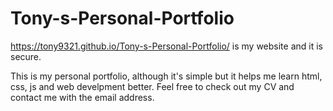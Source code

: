 # Tony-s-Personal-Portfolio
https://tony9321.github.io/Tony-s-Personal-Portfolio/ is my website and it is secure.

This is my personal portfolio, although it's simple but it helps me learn html, css, js and web develpment better. Feel free to check out my CV and contact me with the email address.
